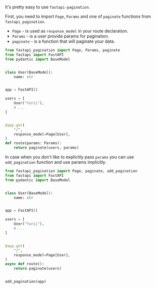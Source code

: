 It's pretty easy to use `fastapi-pagination`.

First, you need to import `Page`, `Params` and one of `paginate`
functions from `fastapi_pagination`.

* `Page` - is used as `response_model` in your route declaration.
* `Params` - is a user provide params for pagination.
* `paginate` - is a function that will paginate your data.

```python
from fastapi_pagination import Page, Params, paginate
from fastapi import FastAPI
from pydantic import BaseModel


class User(BaseModel):
    name: str


app = FastAPI()

users = [
    User("Yurii"),
    # ...
]


@app.get(
    "/",
    response_model=Page[User],
)
def route(params: Params):
    return paginate(users, params)
```

In case when you don't like to explicitly pass `params` you can use
`add_pagination` function and use params implicitly.

```python
from fastapi_pagination import Page, paginate, add_pagination
from fastapi import FastAPI
from pydantic import BaseModel


class User(BaseModel):
    name: str


app = FastAPI()

users = [
    User("Yurii"),
    # ...
]


@app.get(
    "/",
    response_model=Page[User],
)
async def route():
    return paginate(users)


add_pagination(app)
```